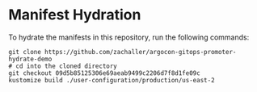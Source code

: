 # Manifest Hydration

To hydrate the manifests in this repository, run the following commands:

```shell
git clone https://github.com/zachaller/argocon-gitops-promoter-hydrate-demo
# cd into the cloned directory
git checkout 09d5b85125306e69aeab9499c2206d7f8d1fe09c
kustomize build ./user-configuration/production/us-east-2
```
